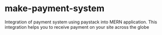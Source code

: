 # make-payment-system
Integration of payment system using paystack into MERN application. This integration helps you to receive payment on your site across the globe
